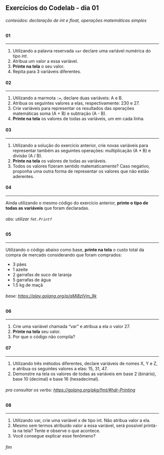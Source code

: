 ## Exercícios do Codelab - dia 01

###### conteúdos: declaração de int e float, operações matemáticas simples

#### 01

---
1) Utilizando a palavra reservada `var` declare uma variável numérica do tipo _int_.
2) Atribua um valor a essa variável.
3) **Printe na tela** o seu valor.
4) Repita para 3 variáveis diferentes.

#### 02

---
1) Utilizando a marmota `:=`, declare duas variáveis: A e B.
2) Atribua os seguintes valores a elas, respectivamente: 230 e 27.
3) Crie variáveis para representar os resultados das operações matemáticas soma (A + B) e subtração (A - B).
4) **Printe na tela** os valores de todas as variáveis, um em cada linha.

#### 03

---
1) Utilizando a solução do exercício anterior, crie novas variáveis para representar também as seguintes operações: multiplicação (A * B) e divisão (A / B).
2) **Printe na tela** os valores de todas as variáveis.
3) Todos os valores fizeram sentido matematicamente? Caso negativo, proponha uma outra forma de representar os valores que não estão aderentes.

#### 04

---
Ainda utilizando o mesmo código do exercício anterior, **printe o tipo de todas as variáveis** que foram declaradas.
###### obs: utilizar `fmt.Printf`

#### 05

---
Utilizando o código abaixo como base, **printe na tela** o custo total da compra de mercado considerando que foram comprados:
- 3 pães
- 1 azeite
- 2 garrafas de suco de laranja
- 5 garrafas de água
- 1.5 kg de maçã

###### base: https://play.golang.org/p/qMj8zIVm_9k

#### 06

---
1) Crie uma variável chamada “var” e atribua a ela o valor 27.
2) **Printe na tela** seu valor.
3) Por que o código não compila?

#### 07

---
1) Utilizando três métodos diferentes, declare variáveis de nomes X, Y e Z, e atribua os seguintes valores a elas: 15, 31, 47.
2) Demonstre na tela os valores de todas as variáveis em base 2 (binário), base 10 (decimal) e base 16 (hexadecimal).
###### pra consultar os verbs: https://golang.org/pkg/fmt/#hdr-Printing

#### 08

---
1) Utilizando var, crie uma variável x de tipo int. Não atribua valor a ela.
2) Mesmo sem termos atribuído valor a essa variável, será possível printá-la na tela? Tente e observe o que acontece.
3) Você consegue explicar esse fenômeno?

###### fim